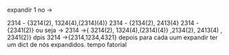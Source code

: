 expandir 1 no ->

2314 - {3214(2), 1324(4),(2314)(4)}
2314 - {2134(2), 2413(4}
2314 - {2341(2)}
ou seja -> 2314 ->{ 3214(2), 1324(4),(2314)(4)} ,2134(2), 2413(4) , 2341(2)}
dpis 3214 ->{2314,1234,4321}
depois para cada uum expandir 
ter um dict de nós expandidos.
tempo fatorial
